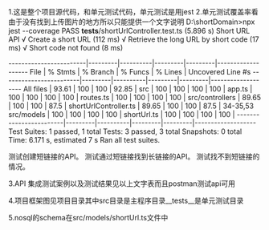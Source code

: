 1.这是整个项目源代码，和单元测试代码，单元测试是用jest
2.单元测试覆盖率看由于没有找到上传图片的地方所以只能提供一个文字说明
D:\shortDomain>npx jest --coverage
 PASS  __tests__/shortUrlController.test.ts (5.896 s)
  Short URL API
    √ Create a short URL (112 ms)
    √ Retrieve the long URL by short code (17 ms)
    √ Short code not found (8 ms)

------------------------|---------|----------|---------|---------|-------------------
File                    | % Stmts | % Branch | % Funcs | % Lines | Uncovered Line #s
------------------------|---------|----------|---------|---------|-------------------
All files               |   93.61 |      100 |     100 |   92.85 |
 src                    |     100 |      100 |     100 |     100 |
  app.ts                |     100 |      100 |     100 |     100 |
  routes.ts             |     100 |      100 |     100 |     100 |
 src/controllers        |   89.65 |      100 |     100 |    87.5 |
  shortUrlController.ts |   89.65 |      100 |     100 |    87.5 | 34-35,53
 src/models             |     100 |      100 |     100 |     100 |
  shortUrl.ts           |     100 |      100 |     100 |     100 |
------------------------|---------|----------|---------|---------|-------------------
Test Suites: 1 passed, 1 total
Tests:       3 passed, 3 total
Snapshots:   0 total
Time:        6.171 s, estimated 7 s
Ran all test suites.


测试创建短链接的API。
测试通过短链接找到长链接的API。
测试找不到短链接的情况。

3.API 集成测试案例以及测试结果见以上文字表而且postman测试api可用

4.项目框架图见项目目录其中src目录是主程序目录__tests__是单元测试目录

5.nosql的schema在src/models/shortUrl.ts文件中

